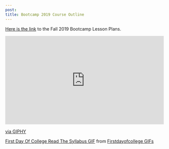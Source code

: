 ```yaml
---
post:
title: Bootcamp 2019 Course Outline
---
```


<a href="https://improving.sharepoint.com/:w:/r/sites/BootcampInstructors/_layouts/15/Doc.aspx?sourcedoc=%7BAB0C4124-9494-4F6C-A61E-A093046C8E0A%7D&file=Bootcamp%20Training%20Plan.docx&action=default&mobileredirect=true&CID=143f2428-1dde-d334-fe95-98124409134b">Here is the link</a> to the Fall 2019 Bootcamp Lesson Plans.  

<div style="width:100%;height:0;padding-bottom:56%;position:relative;"><iframe src="https://giphy.com/embed/3ohc1bNYPZR8gQ5ybS" width="100%" height="100%" style="position:absolute" frameBorder="0" class="giphy-embed" allowFullScreen></iframe></div><p><a href="https://media.tenor.com/images/e06768a382fde5fd66bd0df66404cae9/tenor.gif">via GIPHY</a></p>

<div class="tenor-gif-embed" data-postid="12371690" data-share-method="host" data-width="100%" data-aspect-ratio="2.233183856502242"><a href="https://tenor.com/view/first-day-of-college-read-the-syllabus-shock-gif-12371690">First Day Of College Read The Syllabus GIF</a> from <a href="https://tenor.com/search/firstdayofcollege-gifs">Firstdayofcollege GIFs</a></div><script type="text/javascript" async src="https://tenor.com/embed.js"></script>
